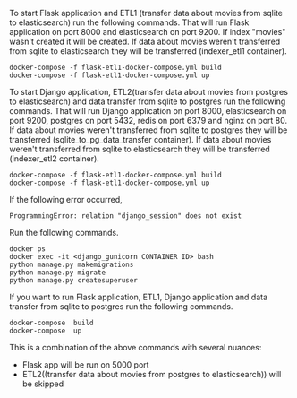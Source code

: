 To start Flask application and ETL1 (transfer data about movies from sqlite to elasticsearch) 
run the following commands. That will run Flask application on port 8000 and elasticsearch on port 9200. 
If index "movies" wasn't created it will be created. If data about movies
weren't transferred from sqlite to elasticsearch they will be transferred (indexer_etl1 container).

    docker-compose -f flask-etl1-docker-compose.yml build
    docker-compose -f flask-etl1-docker-compose.yml up

To start Django application, ETL2(transfer data about movies from postgres to elasticsearch) and data transfer 
from sqlite  to postgres run the following commands. That will run Django application on port 8000, elasticsearch on port 9200,
postgres on port 5432, redis on port 6379 and nginx on port 80.
If data about movies weren't transferred from sqlite to postgres they will be transferred (sqlite_to_pg_data_transfer container).
If data about movies weren't transferred from sqlite to elasticsearch they will be transferred (indexer_etl2 container).


    docker-compose -f flask-etl1-docker-compose.yml build
    docker-compose -f flask-etl1-docker-compose.yml up

If the following error occurred,

    ProgrammingError: relation "django_session" does not exist

Run the following commands. 

    docker ps
    docker exec -it <django_gunicorn CONTAINER ID> bash
    python manage.py makemigrations
    python manage.py migrate
    python manage.py createsuperuser

If you want to run Flask application, ETL1, Django application 
and data transfer from sqlite  to postgres run the following commands.

    docker-compose  build
    docker-compose  up

This is a combination of the above commands with several nuances:
- Flask app will be run on 5000 port
- ETL2((transfer data about movies from postgres to elasticsearch)) will be skipped